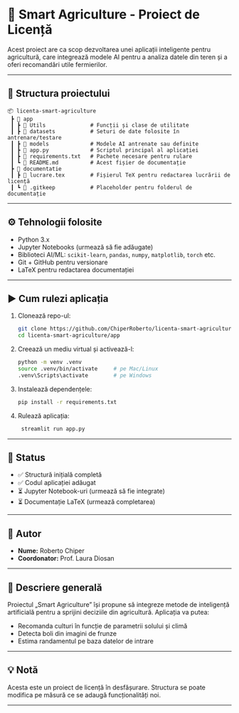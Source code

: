 # 🌱 Smart Agriculture - Proiect de Licență

Acest proiect are ca scop dezvoltarea unei aplicații inteligente pentru agricultură, care integrează modele AI pentru a analiza datele din teren și a oferi recomandări utile fermierilor.

---

## 📁 Structura proiectului

```
📦 licenta-smart-agriculture
 ┣ 📂 app
 ┃ ┣ 📂 Utils              # Funcții și clase de utilitate
 ┃ ┣ 📂 datasets           # Seturi de date folosite în antrenare/testare
 ┃ ┣ 📂 models             # Modele AI antrenate sau definite
 ┃ ┣ 📜 app.py             # Scriptul principal al aplicației
 ┃ ┣ 📜 requirements.txt   # Pachete necesare pentru rulare
 ┃ ┗ 📜 README.md          # Acest fișier de documentație
 ┣ 📂 documentatie
 ┃ ┣ 📜 lucrare.tex        # Fișierul TeX pentru redactarea lucrării de licență
 ┃ ┗ 📜 .gitkeep           # Placeholder pentru folderul de documentație
```

---

## ⚙️ Tehnologii folosite

- Python 3.x
- Jupyter Notebooks (urmează să fie adăugate)
- Biblioteci AI/ML: `scikit-learn`, `pandas`, `numpy`, `matplotlib`, `torch` etc.
- Git + GitHub pentru versionare
- LaTeX pentru redactarea documentației

---

## ▶️ Cum rulezi aplicația

1. Clonează repo-ul:
   ```bash
   git clone https://github.com/ChiperRoberto/licenta-smart-agriculture.git
   cd licenta-smart-agriculture/app
   ```

2. Creează un mediu virtual și activează-l:
   ```bash
   python -m venv .venv
   source .venv/bin/activate     # pe Mac/Linux
   .venv\Scripts\activate        # pe Windows
   ```

3. Instalează dependențele:
   ```bash
   pip install -r requirements.txt
   ```

4. Rulează aplicația:
   ```bash
    streamlit run app.py
   ```

---

## 📌 Status

- ✅ Structură inițială completă
- ✅ Codul aplicației adăugat
- ⏳ Jupyter Notebook-uri (urmează să fie integrate)
- ⏳ Documentație LaTeX (urmează completarea)

---

## 👤 Autor

- **Nume:** Roberto Chiper  
- **Coordonator:** Prof. Laura Diosan

---

## 🧠 Descriere generală

Proiectul „Smart Agriculture” își propune să integreze metode de inteligență artificială pentru a sprijini deciziile din agricultură. Aplicația va putea:
- Recomanda culturi în funcție de parametrii solului și climă
- Detecta boli din imagini de frunze
- Estima randamentul pe baza datelor de intrare

---

## 💡 Notă

Acesta este un proiect de licență în desfășurare. Structura se poate modifica pe măsură ce se adaugă funcționalități noi.

---
